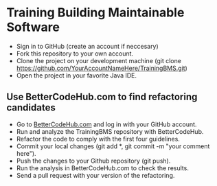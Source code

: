 # Training Building Maintainable Software

* Sign in to GitHub (create an account if neccesary)
* Fork this repository to your own account.
* Clone the project on your development machine (git clone https://github.com/YourAccountNameHere/TrainingBMS.git)
* Open the project in your favorite Java IDE.

## Use BetterCodeHub.com to find refactoring candidates
* Go to [BetterCodeHub.com](https://bettercodehub.com) and log in with your GitHub account.
* Run and analyze the TrainingBMS repository with BetterCodeHub.
* Refactor the code to comply with the first four guidelines.
* Commit your local changes (git add *, git commit -m "your comment here").
* Push the changes to your Github repository (git push).
* Run the analysis in BetterCodeHub.com to check the results.
* Send a pull request with your version of the refactoring.

